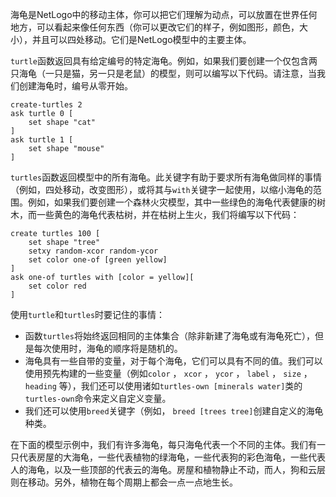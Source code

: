 海龟是NetLogo中的移动主体，你可以把它们理解为动点，可以放置在世界任何地方，可以看起来像任何东西（你可以更改它们的样子，例如图形，颜色，大小），并且可以四处移动。它们是NetLogo模型中的主要主体。

`turtle`函数返回具有给定编号的特定海龟。例如，如果我们要创建一个仅包含两只海龟（一只是猫，另一只是老鼠）的模型，则可以编写以下代码。请注意，当我们创建海龟时，编号从零开始。



```
create-turtles 2
ask turtle 0 [
	set shape "cat"
]
ask turtle 1 [
	set shape "mouse"
]
```


`turtles`函数返回模型中的所有海龟。此关键字有助于要求所有海龟做同样的事情（例如，四处移动，改变图形），或将其与`with`关键字一起使用，以缩小海龟的范围。例如，如果我们要创建一个森林火灾模型，其中一些绿色的海龟代表健康的树木，而一些黄色的海龟代表枯树，并在枯树上生火，我们将编写以下代码：



```
create turtles 100 [
	set shape "tree"
	setxy random-xcor random-ycor
	set color one-of [green yellow]
]
ask one-of turtles with [color = yellow][
	set color red
]
```


使用`turtle`和`turtles`时要记住的事情：

- 函数`turtles`将始终返回相同的主体集合（除非新建了海龟或有海龟死亡），但是每次使用时，海龟的顺序将是随机的。
- 海龟具有一些自带的变量，对于每个海龟，它们可以具有不同的值。我们可以使用预先构建的一些变量（例如`color` ， `xcor` ， `ycor` ， `label` ， `size` ， `heading` 等），我们还可以使用诸如`turtles-own [minerals water]`类的`turtles-own`命令来定义自定义变量。
- 我们还可以使用`breed`关键字（例如， `breed [trees tree]`创建自定义的海龟种类。


在下面的模型示例中，我们有许多海龟，每只海龟代表一个不同的主体。我们有一只代表房屋的大海龟，一些代表植物的绿海龟，一些代表狗的彩色海龟，一些代表人的海龟，以及一些顶部的代表云的海龟。房屋和植物静止不动，而人，狗和云层则在移动。另外，植物在每个周期上都会一点一点地生长。

